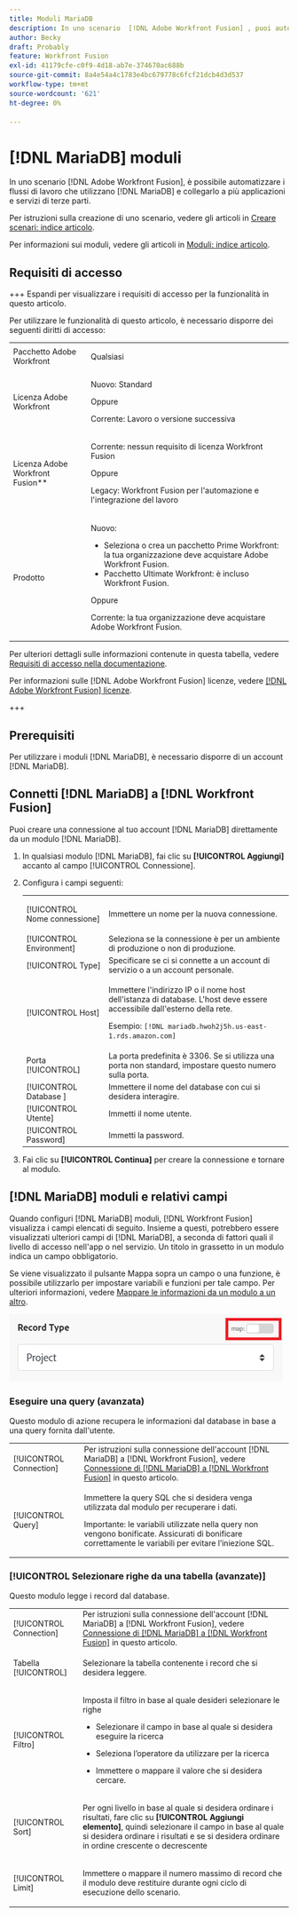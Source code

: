 ```yaml
---
title: Moduli MariaDB
description: In uno scenario  [!DNL Adobe Workfront Fusion] , puoi automatizzare i flussi di lavoro che utilizzano  [!DNL MariaDB], nonché collegarli a più applicazioni e servizi di terze parti.
author: Becky
draft: Probably
feature: Workfront Fusion
exl-id: 41179cfe-c0f9-4d18-ab7e-374670ac688b
source-git-commit: 8a4e54a4c1783e4bc679778c6fcf21dcb4d3d537
workflow-type: tm+mt
source-wordcount: '621'
ht-degree: 0%

---
```


# [!DNL MariaDB] moduli

In uno scenario [!DNL Adobe Workfront Fusion], è possibile automatizzare i flussi di lavoro che utilizzano [!DNL MariaDB] e collegarlo a più applicazioni e servizi di terze parti.

Per istruzioni sulla creazione di uno scenario, vedere gli articoli in [Creare scenari: indice articolo](/help/workfront-fusion/create-scenarios/create-scenarios-toc.md).

Per informazioni sui moduli, vedere gli articoli in [Moduli: indice articolo](/help/workfront-fusion/references/modules/modules-toc.md).

## Requisiti di accesso

+++ Espandi per visualizzare i requisiti di accesso per la funzionalità in questo articolo.

Per utilizzare le funzionalità di questo articolo, è necessario disporre dei seguenti diritti di accesso:

<table style="table-layout:auto">
 <col> 
 <col> 
 <tbody> 
  <tr> 
   <td role="rowheader">Pacchetto Adobe Workfront</td> 
   <td> <p>Qualsiasi</p> </td> 
  </tr> 
  <tr data-mc-conditions=""> 
   <td role="rowheader">Licenza Adobe Workfront</td> 
   <td> <p>Nuovo: Standard</p><p>Oppure</p><p>Corrente: Lavoro o versione successiva</p> </td> 
  </tr> 
  <tr> 
   <td role="rowheader">Licenza Adobe Workfront Fusion**</td> 
   <td>
   <p>Corrente: nessun requisito di licenza Workfront Fusion</p>
   <p>Oppure</p>
   <p>Legacy: Workfront Fusion per l'automazione e l'integrazione del lavoro </p>
   </td> 
  </tr> 
  <tr> 
   <td role="rowheader">Prodotto</td> 
   <td>
   <p>Nuovo:</p> <ul><li>Seleziona o crea un pacchetto Prime Workfront: la tua organizzazione deve acquistare Adobe Workfront Fusion.</li><li>Pacchetto Ultimate Workfront: è incluso Workfront Fusion.</li></ul>
   <p>Oppure</p>
   <p>Corrente: la tua organizzazione deve acquistare Adobe Workfront Fusion.</p>
   </td> 
  </tr>
 </tbody> 
</table>

Per ulteriori dettagli sulle informazioni contenute in questa tabella, vedere [Requisiti di accesso nella documentazione](/help/workfront-fusion/references/licenses-and-roles/access-level-requirements-in-documentation.md).

Per informazioni sulle [!DNL Adobe Workfront Fusion] licenze, vedere [[!DNL Adobe Workfront Fusion] licenze](/help/workfront-fusion/set-up-and-manage-workfront-fusion/licensing-operations-overview/license-automation-vs-integration.md).

+++

## Prerequisiti

Per utilizzare i moduli [!DNL MariaDB], è necessario disporre di un account [!DNL MariaDB].

## Connetti [!DNL MariaDB] a [!DNL Workfront Fusion]

Puoi creare una connessione al tuo account [!DNL MariaDB] direttamente da un modulo [!DNL MariaDB].

1. In qualsiasi modulo [!DNL MariaDB], fai clic su **[!UICONTROL Aggiungi]** accanto al campo [!UICONTROL Connessione].
1. Configura i campi seguenti:

   <table style="table-layout:auto"> 
    <col> 
    <col> 
    <tbody> 
     <tr> 
      <td role="rowheader"> <p>[!UICONTROL Nome connessione]</p> </td> 
      <td> <p>Immettere un nome per la nuova connessione.</p> </td> 
     </tr> 
        <tr>
        <td role="rowheader">[!UICONTROL Environment]</td>
        <td>Seleziona se la connessione è per un ambiente di produzione o non di produzione.</td>
        </tr>
        <tr>
        <td role="rowheader">[!UICONTROL Type]</td>
        <td>Specificare se ci si connette a un account di servizio o a un account personale.</td>
        </tr>
     <tr> 
      <td role="rowheader">[!UICONTROL Host]</td> 
      <td> <p>Immettere l'indirizzo IP o il nome host dell'istanza di database. L'host deve essere accessibile dall'esterno della rete.</p> <p>Esempio: <code>[!DNL mariadb.hwoh2j5h.us-east-1.rds.amazon.com]</code></p> </td> 
     </tr> 
     <tr> 
      <td role="rowheader">Porta [!UICONTROL]</td> 
      <td>La porta predefinita è 3306. Se si utilizza una porta non standard, impostare questo numero sulla porta. </td> 
     </tr> 
     <tr> 
      <td role="rowheader">[!UICONTROL Database ]</td> 
      <td>Immettere il nome del database con cui si desidera interagire.</td> 
     </tr> 
     <tr> 
      <td role="rowheader">[!UICONTROL Utente]</td> 
      <td>Immetti il nome utente.</td> 
     </tr> 
     <tr> 
      <td role="rowheader">[!UICONTROL Password]</td> 
      <td>Immetti la password.</td> 
     </tr> 
    </tbody> 
   </table>

1. Fai clic su **[!UICONTROL Continua]** per creare la connessione e tornare al modulo.

## [!DNL MariaDB] moduli e relativi campi

Quando configuri [!DNL MariaDB] moduli, [!DNL Workfront Fusion] visualizza i campi elencati di seguito. Insieme a questi, potrebbero essere visualizzati ulteriori campi di [!DNL MariaDB], a seconda di fattori quali il livello di accesso nell&#39;app o nel servizio. Un titolo in grassetto in un modulo indica un campo obbligatorio.

Se viene visualizzato il pulsante Mappa sopra un campo o una funzione, è possibile utilizzarlo per impostare variabili e funzioni per tale campo. Per ulteriori informazioni, vedere [Mappare le informazioni da un modulo a un altro](/help/workfront-fusion/create-scenarios/map-data/map-data-from-one-to-another.md).

![Attiva/Disattiva mappa](/help/workfront-fusion/references/apps-and-modules/assets/map-toggle-350x74.png)

### Eseguire una query (avanzata)

Questo modulo di azione recupera le informazioni dal database in base a una query fornita dall&#39;utente.

<table style="table-layout:auto"> 
 <col> 
 <col> 
 <tbody> 
  <tr> 
   <td role="rowheader">[!UICONTROL Connection]</td> 
   <td>Per istruzioni sulla connessione dell'account [!DNL MariaDB] a [!DNL Workfront Fusion], vedere <a href="#connect-mariadb-to-workfront-fusion" class="MCXref xref">Connessione di [!DNL MariaDB] a [!DNL Workfront Fusion]</a> in questo articolo.</td> 
  </tr> 
  <tr> 
   <td role="rowheader">[!UICONTROL Query]</td> 
   <td> <p>Immettere la query SQL che si desidera venga utilizzata dal modulo per recuperare i dati.</p> <p>Importante: le variabili utilizzate nella query non vengono bonificate. Assicurati di bonificare correttamente le variabili per evitare l’iniezione SQL.</p> </td> 
  </tr> 
 </tbody> 
</table>

### [!UICONTROL Selezionare righe da una tabella (avanzate)]

Questo modulo legge i record dal database.

<table style="table-layout:auto"> 
 <col> 
 <col> 
 <tbody> 
  <tr> 
   <td role="rowheader">[!UICONTROL Connection]</td> 
   <td>Per istruzioni sulla connessione dell'account [!DNL MariaDB] a [!DNL Workfront Fusion], vedere <a href="#connect-mariadb-to-workfront-fusion" class="MCXref xref">Connessione di [!DNL MariaDB] a [!DNL Workfront Fusion]</a> in questo articolo.</td> 
  </tr> 
  <tr> 
   <td role="rowheader">Tabella [!UICONTROL]</td> 
   <td> <p>Selezionare la tabella contenente i record che si desidera leggere.</p> </td> 
  </tr> 
  <tr> 
   <td role="rowheader">[!UICONTROL Filtro]</td> 
   <td> <p>Imposta il filtro in base al quale desideri selezionare le righe</p> 
    <ul> 
     <li> <p>Selezionare il campo in base al quale si desidera eseguire la ricerca</p> </li> 
     <li> <p>Seleziona l’operatore da utilizzare per la ricerca</p> </li> 
     <li> <p>Immettere o mappare il valore che si desidera cercare.</p> </li> 
    </ul> </td> 
  </tr> 
  <tr> 
   <td role="rowheader">[!UICONTROL Sort] </td> 
   <td> <p>Per ogni livello in base al quale si desidera ordinare i risultati, fare clic su <strong>[!UICONTROL Aggiungi elemento]</strong>, quindi selezionare il campo in base al quale si desidera ordinare i risultati e se si desidera ordinare in ordine crescente o decrescente</p> </td> 
  </tr> 
  <tr> 
   <td role="rowheader">[!UICONTROL Limit]</td> 
   <td> <p>Immettere o mappare il numero massimo di record che il modulo deve restituire durante ogni ciclo di esecuzione dello scenario.</p> </td> 
  </tr> 
 </tbody> 
</table>

